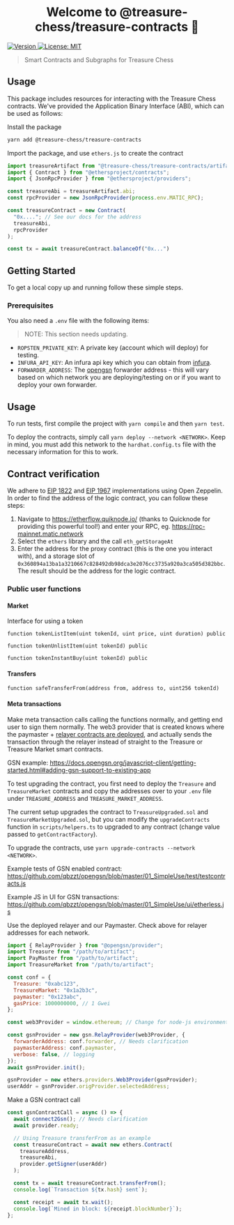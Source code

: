 <h1 align="center">Welcome to @treasure-chess/treasure-contracts 👋</h1>
<p>
  <a href="https://www.npmjs.com/package/@treasure-chess/treasure-contracts" target="_blank">
    <img alt="Version" src="https://img.shields.io/npm/v/@treasure-chess/treasure-contracts.svg">
  </a>
  <a href="#" target="_blank">
    <img alt="License: MIT" src="https://img.shields.io/badge/License-MIT-yellow.svg" />
  </a>
</p>

> Smart Contracts and Subgraphs for Treasure Chess

## Usage

This package includes resources for interacting with the Treasure Chess contracts. We've provided the Application Binary Interface (ABI), which can be used as follows:

Install the package

```sh
yarn add @treasure-chess/treasure-contracts
```

Import the package, and use `ethers.js` to create the contract

```js
import treasureArtifact from "@treasure-chess/treasure-contracts/artifacts/contracts/Treasure.sol/Treasure.json";
import { Contract } from "@ethersproject/contracts";
import { JsonRpcProvider } from "@ethersproject/providers";

const treasureAbi = treasureArtifact.abi;
const rpcProvider = new JsonRpcProvider(process.env.MATIC_RPC);

const treasureContract = new Contract(
  "0x...."; // See our docs for the address
  treasureAbi,
  rpcProvider
);

const tx = await treasureContract.balanceOf("0x...")
```

## Getting Started

To get a local copy up and running follow these simple steps.

### Prerequisites

You also need a `.env` file with the following items:

> NOTE: This section needs updating.

- `ROPSTEN_PRIVATE_KEY`: A private key (account which will deploy) for testing.
- `INFURA_API_KEY`: An infura api key which you can obtain from [infura](https://infura.io).
- `FORWARDER_ADDRESS`: The [opengsn](https://docs.opengsn.org/contracts/addresses.html) forwarder address - this will vary based on which network you are deploying/testing on or if you want to deploy your own forwarder.

## Usage

To run tests, first compile the project with `yarn compile` and then `yarn test`.

To deploy the contracts, simply call `yarn deploy --network <NETWORK>`. Keep in mind, you must add this network to the `hardhat.config.ts` file with the necessary information for this to work.

## Contract verification

We adhere to [EIP 1822](https://eips.ethereum.org/EIPS/eip-1822) and [EIP 1967](https://eips.ethereum.org/EIPS/eip-1967) implementations using Open Zeppelin. In order to find the address of the logic contract, you can follow these steps:

1. Navigate to https://etherflow.quiknode.io/ (thanks to Quicknode for providing this powerful tool!) and enter your RPC, eg. https://rpc-mainnet.matic.network
2. Select the `ethers` library and the call `eth_getStorageAt`
3. Enter the address for the proxy contract (this is the one you interact with), and a storage slot of `0x360894a13ba1a3210667c828492db98dca3e2076cc3735a920a3ca505d382bbc`. The result should be the address for the logic contract.

### Public user functions

#### Market

Interface for using a token

```sol
function tokenListItem(uint tokenId, uint price, uint duration) public

function tokenUnlistItem(uint tokenId) public

function tokenInstantBuy(uint tokenId) public
```

#### Transfers

```sol
function safeTransferFrom(address from, address to, uint256 tokenId)
```

#### Meta transactions

Make meta transaction calls calling the functions normally, and getting end user to sign them normally. The web3 provider that is created knows where the paymaster + [relayer contracts are deployed](https://docs.opengsn.org/contracts/addresses.html#polygon-matic), and actually sends the transaction through the relayer instead of straight to the Treasure or Treasure Market smart contracts.

GSN example: https://docs.opengsn.org/javascript-client/getting-started.html#adding-gsn-support-to-existing-app

To test upgrading the contract, you first need to deploy the `Treasure` and `TreasureMarket` contracts and copy the addresses over to your `.env` file under `TREASURE_ADDRESS` and `TREASURE_MARKET_ADDRESS`.

The current setup upgrades the contract to `TreasureUpgraded.sol` and `TreasureMarketUpgraded.sol`, but you can modify the `upgradeContracts` function in `scripts/helpers.ts` to upgraded to any contract (change value passed to `getContractFactory`).

To upgrade the contracts, use `yarn upgrade-contracts --network <NETWORK>`.

Example tests of GSN enabled contract: https://github.com/qbzzt/opengsn/blob/master/01_SimpleUse/test/testcontracts.js

Example JS in UI for GSN transactions: https://github.com/qbzzt/opengsn/blob/master/01_SimpleUse/ui/etherless.js

Use the deployed relayer and our Paymaster. Check above for relayer addresses for each network.

```js
import { RelayProvider } from "@opengsn/provider";
import Treasure from "/path/to/artifact";
import PayMaster from "/path/to/artifact";
import TreasureMarket from "/path/to/artifact";

const conf = {
  Treasure: "0xabc123",
  TreasureMarket: "0x1a2b3c",
  paymaster: "0x123abc",
  gasPrice: 1000000000, // 1 Gwei
};

const web3Provider = window.ethereum; // Change for node-js environment

const gsnProvider = new gsn.RelayProvider(web3Provider, {
  forwarderAddress: conf.forwarder, // Needs clarification
  paymasterAddress: conf.paymaster,
  verbose: false, // logging
});
await gsnProvider.init();

gsnProvider = new ethers.providers.Web3Provider(gsnProvider);
userAddr = gsnProvider.origProvider.selectedAddress;
```

Make a GSN contract call

```js
const gsnContractCall = async () => {
  await connect2Gsn(); // Needs clarification
  await provider.ready;

  // Using Treasure transferFrom as an example
  const treasureContract = await new ethers.Contract(
    treasureAddress,
    treasureAbi,
    provider.getSigner(userAddr)
  );

  const tx = await treasureContract.transferFrom();
  console.log(`Transaction ${tx.hash} sent`);

  const receipt = await tx.wait();
  console.log(`Mined in block: ${receipt.blockNumber}`);
};
```
